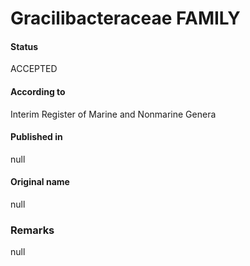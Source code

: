 Gracilibacteraceae FAMILY
=======

#### Status
ACCEPTED

#### According to
Interim Register of Marine and Nonmarine Genera

#### Published in
null

#### Original name
null

### Remarks
null
